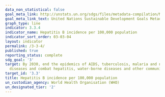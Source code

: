 ```yaml
---
data_non_statistical: false
goal_meta_link: http://unstats.un.org/sdgs/files/metadata-compilation/Metadata-Goal-3.pdf
goal_meta_link_text: United Nations Sustainable Development Goals Metadata (pdf 865kB)
graph_type: line
indicator: 3.3.4
indicator_name: Hepatitis B incidence per 100,000 population
indicator_sort_order: 03-03-04
layout: indicator
permalink: /3-3-4/
published: true
reporting_status: complete
sdg_goal: '3'
target: By 2030, end the epidemics of AIDS, tuberculosis, malaria and neglected tropical
  diseases and combat hepatitis, water-borne diseases and other communicable diseases
target_id: '3.3'
title: Hepatitis B incidence per 100,000 population
un_custodian_agency: World Health Organisation (WHO)
un_designated_tier: '2'
---
```


